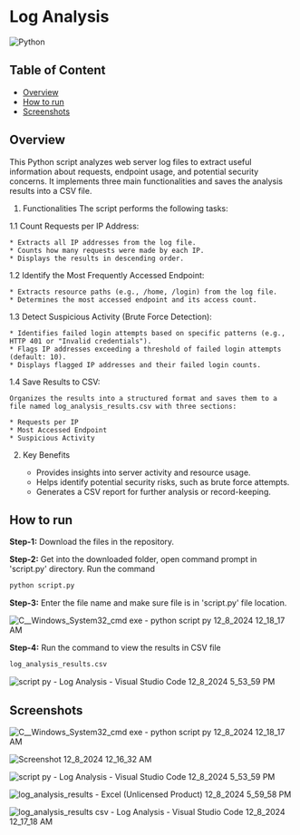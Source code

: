 # Log Analysis

![Python](https://img.shields.io/badge/Language-Python-brightgreen.svg)

## Table of Content
  * [Overview](#Problem-statment)
  * [How to run](#How-to-run)
  * [Screenshots](#screenshots)

  
## Overview

This Python script analyzes web server log files to extract useful information about requests, endpoint usage, and potential security concerns. It implements three main functionalities and saves the analysis results into a CSV file.

1. Functionalities
The script performs the following tasks:

1.1 Count Requests per IP Address:

    * Extracts all IP addresses from the log file.
    * Counts how many requests were made by each IP.
    * Displays the results in descending order.

1.2 Identify the Most Frequently Accessed Endpoint:

    * Extracts resource paths (e.g., /home, /login) from the log file.
    * Determines the most accessed endpoint and its access count.

1.3 Detect Suspicious Activity (Brute Force Detection):

    * Identifies failed login attempts based on specific patterns (e.g., HTTP 401 or "Invalid credentials").
    * Flags IP addresses exceeding a threshold of failed login attempts (default: 10).
    * Displays flagged IP addresses and their failed login counts.

1.4 Save Results to CSV:

    Organizes the results into a structured format and saves them to a file named log_analysis_results.csv with three sections:

    * Requests per IP
    * Most Accessed Endpoint
    * Suspicious Activity

2. Key Benefits

    * Provides insights into server activity and resource usage.
    * Helps identify potential security risks, such as brute force attempts.
    * Generates a CSV report for further analysis or record-keeping.


## How to run
  
**Step-1:** Download the files in the repository.<br>

**Step-2:** Get into the downloaded folder, open command prompt in 'script.py' directory. Run the command<br>
```python
python script.py
```

**Step-3:** Enter the file name and make sure file is in 'script.py' file location.

![C__Windows_System32_cmd exe - python  script py 12_8_2024 12_18_17 AM](https://github.com/user-attachments/assets/af55cadf-dbdf-4e3c-82df-cefcdbb5752c)


**Step-4:** Run the command to view the results in CSV file<br> 
```python
log_analysis_results.csv
```
![script py - Log Analysis - Visual Studio Code 12_8_2024 5_53_59 PM](https://github.com/user-attachments/assets/75dfb0b6-8855-4f2e-aeda-d936f6604345)


## Screenshots

![C__Windows_System32_cmd exe - python  script py 12_8_2024 12_18_17 AM](https://github.com/user-attachments/assets/af55cadf-dbdf-4e3c-82df-cefcdbb5752c)

![Screenshot 12_8_2024 12_16_32 AM](https://github.com/user-attachments/assets/6a4cedf9-60d4-4189-b9a8-e57b3ddc5f99)

![script py - Log Analysis - Visual Studio Code 12_8_2024 5_53_59 PM](https://github.com/user-attachments/assets/75dfb0b6-8855-4f2e-aeda-d936f6604345)

![log_analysis_results - Excel (Unlicensed Product) 12_8_2024 5_59_58 PM](https://github.com/user-attachments/assets/8b7de6ca-6577-4113-820e-5ab5d9d79381)

![log_analysis_results csv - Log Analysis - Visual Studio Code 12_8_2024 12_17_18 AM](https://github.com/user-attachments/assets/34558517-520a-4328-beae-3db64b1c0ef1)


  
